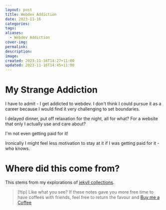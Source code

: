 ```yaml
---
layout: post
title: Webdev Addiction
date: 2023-11-16
categories: 
tags: 
aliases:
  - Webdev Addiction
cover-img: 
permalink: 
description: 
image: 
created: 2023-11-16T14:27+11:00
updated: 2023-11-16T14:45+11:00
---
```

# My Strange Addiction
I have to admit - I get addicted to webdev.
I don't think I could pursue it as a career because I would find it very challenging to set boundaries.

I delayed dinner, put off relaxation for the night, all for what? For a website that only I actually use and care about?

I'm not even getting paid for it!

Ironically I might feel less motivation to stay at it if I was getting paid for it - who knows.

# Where did this come from?
This stems from my explorations of [jekyll collections](2023-11-16-jekyll-collections).
>[!tip] Like what you see?
>If these notes gave you more free time to have coffees with friends, feel free to return the favour and [Buy me a Coffee](https://www.buymeacoffee.com/peterfmcnair)